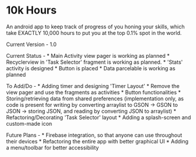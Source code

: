 # 10k Hours
An android app to keep track of progress of you honing your skills, which take EXACTLY 10,000 hours to put you at the top 0.1% spot in the world.

Current Version - 1.0

Current Status - * Main Activity view pager is working as planned
                 * Recyclerview in 'Task Selector' fragment is working as planned.
                 * 'Stats' activity is designed
                 * Button is placed
                 * Data parcelable is working as planned
                 
To Add/Do - * Adding timer and designing 'Timer Layout'
            * Remove the view pager and use the fragments as activities
            * Button functionalities
            * Storing/retrieving data from shared preferences (implementation only, as code is present for writing by converting arraylist to GSON -> GSON to JSON -> storing JSON, and reading by converting JSON to arraylist)
            * Refactoring/Decorating 'Task Selector' layout
            * Adding a splash-screen and custom-made icon
            
Future Plans - * Firebase integration, so that anyone can use throughout their devices
               * Refactoring the entire app with better graphical UI
               * Adding a menu/toolbar for better accessibility
            
